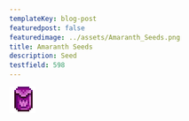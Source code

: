 ```yaml
---
templateKey: blog-post
featuredpost: false
featuredimage: ../assets/Amaranth_Seeds.png
title: Amaranth Seeds
description: Seed
testfield: 598
---
```

![Amaranth Seeds](../assets/Amaranth_Seeds.png)
